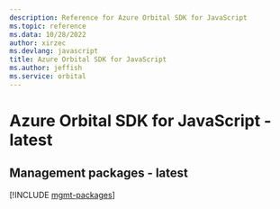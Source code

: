 ```yaml
---
description: Reference for Azure Orbital SDK for JavaScript
ms.topic: reference
ms.data: 10/28/2022
author: xirzec
ms.devlang: javascript
title: Azure Orbital SDK for JavaScript
ms.author: jeffish
ms.service: orbital
---
```

# Azure Orbital SDK for JavaScript - latest

## Management packages - latest
[!INCLUDE [mgmt-packages](orbital-mgmt-index.md)]